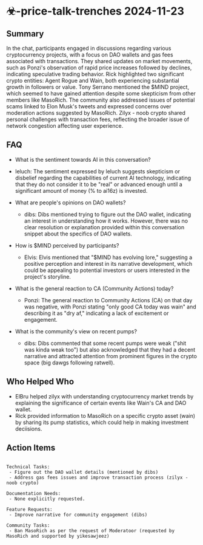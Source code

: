 # ☣-price-talk-trenches 2024-11-23

## Summary
 In the chat, participants engaged in discussions regarding various cryptocurrency projects, with a focus on DAO wallets and gas fees associated with transactions. They shared updates on market movements, such as Ponzi's observation of rapid price increases followed by declines, indicating speculative trading behavior. Rick highlighted two significant crypto entities: Agent Rogue and Wain, both experiencing substantial growth in followers or value. Tony Serrano mentioned the $MIND project, which seemed to have gained attention despite some skepticism from other members like MasoRich. The community also addressed issues of potential scams linked to Elon Musk's tweets and expressed concerns over moderation actions suggested by MasoRich. Zilyx - noob crypto shared personal challenges with transaction fees, reflecting the broader issue of network congestion affecting user experience.

## FAQ
 - What is the sentiment towards AI in this conversation?
  - leluch: The sentiment expressed by leluch suggests skepticism or disbelief regarding the capabilities of current AI technology, indicating that they do not consider it to be "real" or advanced enough until a significant amount of money (% to ai16z) is invested.

- What are people's opinions on DAO wallets?
  - dibs: Dibs mentioned trying to figure out the DAO wallet, indicating an interest in understanding how it works. However, there was no clear resolution or explanation provided within this conversation snippet about the specifics of DAO wallets.

- How is $MIND perceived by participants?
  - Elvis: Elvis mentioned that "$MIND has evolving lore," suggesting a positive perception and interest in its narrative development, which could be appealing to potential investors or users interested in the project's storyline.

- What is the general reaction to CA (Community Actions) today?
  - Ponzi: The general reaction to Community Actions (CA) on that day was negative, with Ponzi stating "only good CA today was wain" and describing it as "dry af," indicating a lack of excitement or engagement.

- What is the community's view on recent pumps?
  - dibs: Dibs commented that some recent pumps were weak ("shit was kinda weak too") but also acknowledged that they had a decent narrative and attracted attention from prominent figures in the crypto space (big dawgs following ratwell).

## Who Helped Who
 - ElBru helped zilyx with understanding cryptocurrency market trends by explaining the significance of certain events like Wain's CA and DAO wallet.
- Rick provided information to MasoRich on a specific crypto asset (wain) by sharing its pump statistics, which could help in making investment deciisions.

## Action Items
 ```

Technical Tasks:
  - Figure out the DAO wallet details (mentioned by dibs)
  - Address gas fees issues and improve transaction process (zilyx - noob crypto)

Documentation Needs:
  - None explicitly requested.

Feature Requests:
  - Improve narrative for community engagement (dibs)

Community Tasks:
  - Ban MasoRich as per the request of Moderatoor (requested by MasoRich and supported by yikesawjeez)
```

